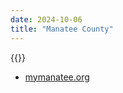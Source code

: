```yaml
---
date: 2024-10-06
title: "Manatee County"
---
```


{{<divider-title title="Evacuation Zones" align="left">}}

- [mymanatee.org](https://www.mymanatee.org/departments/public_safety/emergency_management/evacuation_levels)